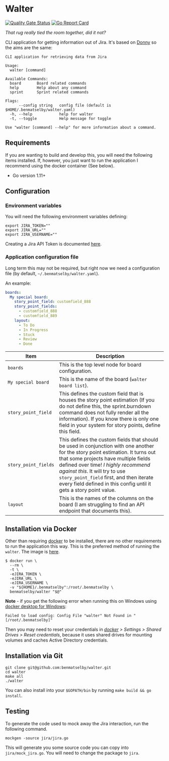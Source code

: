 # Walter

[![Quality Gate Status](https://sonarcloud.io/api/project_badges/measure?project=walter&metric=alert_status)](https://sonarcloud.io/dashboard?id=walter)
[![Go Report Card](https://goreportcard.com/badge/github.com/benmatselby/walter)](https://goreportcard.com/report/github.com/benmatselby/walter)

_That rug really tied the room together, did it not?_

CLI application for getting information out of Jira. It's based on [Donny](https://github.com/benmatselby/donny) so the aims are the same:

```text
CLI application for retrieving data from Jira

Usage:
  walter [command]

Available Commands:
  board       Board related commands
  help        Help about any command
  sprint      Sprint related commands

Flags:
      --config string   config file (default is $HOME/.benmatselby/walter.yaml)
  -h, --help            help for walter
  -t, --toggle          Help message for toggle

Use "walter [command] --help" for more information about a command.
```

## Requirements

If you are wanting to build and develop this, you will need the following items installed. If, however, you just want to run the application I recommend using the docker container (See below).

- Go version 1.11+

## Configuration

### Environment variables

You will need the following environment variables defining:

```shell
export JIRA_TOKEN=""
export JIRA_URL=""
export JIRA_USERNAME=""
```

Creating a Jira API Token is documented [here](https://confluence.atlassian.com/cloud/api-tokens-938839638.html).

### Application configuration file

Long term this may not be required, but right now we need a configuration file (by default, `~/.benmatselby/walter.yaml`).

An example:

```yml
boards:
  My special board:
    story_point_field: customfield_888
    story_point_fields:
      - customfield_888
      - customfield_889
    layout:
      - To Do
      - In Progress
      - Stuck
      - Review
      - Done
```

| Item                 | Description                                                                                                                                                                                                                                                                                                                                                        |
| -------------------- | ------------------------------------------------------------------------------------------------------------------------------------------------------------------------------------------------------------------------------------------------------------------------------------------------------------------------------------------------------------------ |
| `boards`             | This is the top level node for board configuration.                                                                                                                                                                                                                                                                                                                |
| `My special board`   | This is the name of the board (`walter board list`).                                                                                                                                                                                                                                                                                                               |
| `story_point_field`  | This defines the custom field that is houses the story point estimation (If you do not define this, the sprint.burndown command does not fully render all the information). If you know there is only one field in your system for story points, define this field.                                                                                                |
| `story_point_fields` | This defines the custom fields that should be used in conjunction with one another for the story point estimation. It turns out that some projects have multiple fields defined over time! _I highly recommend against this_. It will try to use `story_point_field` first, and then iterate every field defined in this config until it gets a story point value. |
| `layout`             | This is the names of the columns on the board (I am struggling to find an API endpoint that documents this).                                                                                                                                                                                                                                                       |

## Installation via Docker

Other than requiring [docker](http://docker.com) to be installed, there are no other requirements to run the application this way. This is the preferred method of running the `walter`. The image is [here](https://hub.docker.com/r/benmatselby/walter/).

```shell
$ docker run \
  --rm \
  -t \
  -eJIRA_TOKEN \
  -eJIRA_URL \
  -eJIRA_USERNAME \
  -v "${HOME}/.benmatselby":/root/.benmatselby \
  benmatselby/walter "$@"
```

**Note** - if you get the following error when running this on Windows using [docker desktop for Windows](https://hub.docker.com/editions/community/docker-ce-desktop-windows):

`Failed to load config: Config File "walter" Not Found in "[/root/.benmatselby]"`

Then you may need to reset your credentials in _[docker](http://docker.com) > Settings > Shared Drives > Reset credentials_, because it uses shared drives for mounting volumes and caches Active Directory credentials.

## Installation via Git

```shell
git clone git@github.com:benmatselby/walter.git
cd walter
make all
./walter
```

You can also install into your `$GOPATH/bin` by running `make build && go install`.

## Testing

To generate the code used to mock away the Jira interaction, run the following command.

```shell
mockgen -source jira/jira.go
```

This will generate you some source code you can copy into `jira/mock_jira.go`. You will need to change the package to `jira`.
